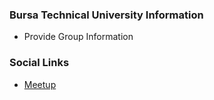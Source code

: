 ### Bursa Technical University Information
* Provide Group Information

### Social Links
* [Meetup](#)


